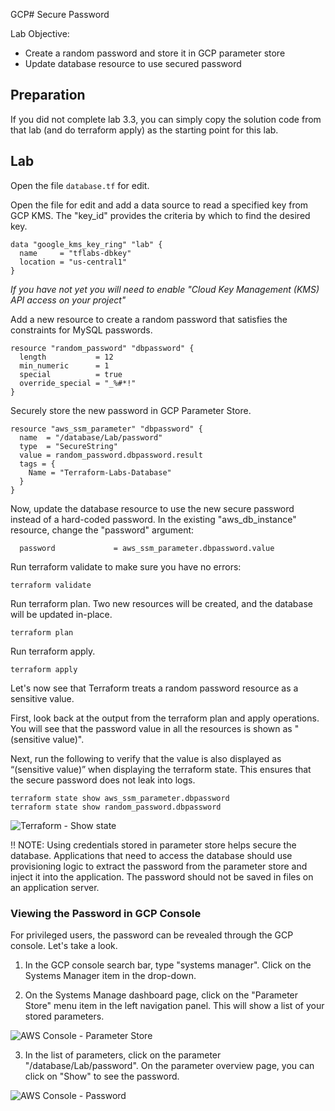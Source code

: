 GCP# Secure Password

Lab Objective:
- Create a random password and store it in GCP parameter store
- Update database resource to use secured password

## Preparation

If you did not complete lab 3.3, you can simply copy the solution code from that lab (and do terraform apply) as the starting point for this lab.

## Lab

Open the file `database.tf` for edit.

Open the file for edit and add a data source to read a specified key from GCP KMS.  The "key_id" provides the criteria by which to find the desired key.
```
data "google_kms_key_ring" "lab" {
  name     = "tflabs-dbkey"
  location = "us-central1"
}
```

*If you have not yet you will need to enable "Cloud Key Management (KMS) API access on your project"*


Add a new resource to create a random password that satisfies the constraints for MySQL passwords.
```
resource "random_password" "dbpassword" {
  length           = 12
  min_numeric      = 1
  special          = true
  override_special = "_%#*!"
}
```

Securely store the new password in GCP Parameter Store.
```
resource "aws_ssm_parameter" "dbpassword" {
  name  = "/database/Lab/password"
  type  = "SecureString"
  value = random_password.dbpassword.result
  tags = {
    Name = "Terraform-Labs-Database"
  }
}
```

Now, update the database resource to use the new secure password instead of a hard-coded password.  In the existing "aws_db_instance" resource, change the "password" argument:
```
  password             = aws_ssm_parameter.dbpassword.value

```

Run terraform validate to make sure you have no errors:
```
terraform validate
```

Run terraform plan.  Two new resources will be created, and the database will be updated in-place.
```
terraform plan
```

Run terraform apply.
```
terraform apply
```

Let's now see that Terraform treats a random password resource as a sensitive value.

First, look back at the output from the terraform plan and apply operations.  You will see that the password value in all the resources is shown as "(sensitive value)".

Next, run the following to verify that the value is also displayed as “(sensitive value)” when displaying the terraform state.  This ensures that the secure password does not leak into logs.

```
terraform state show aws_ssm_parameter.dbpassword
terraform state show random_password.dbpassword
```

![Terraform - Show state](./images/tf-state-show.png "Terraform - Show state")

:bangbang: NOTE: Using credentials stored in parameter store helps secure the database.  Applications that need to access the database should use provisioning logic to extract the password from the parameter store and inject it into the application.  The password should not be saved in files on an application server.

### Viewing the Password in GCP Console

For privileged users, the password can be revealed through the GCP console.  Let's take a look.

1. In the GCP console search bar, type "systems manager". Click on the Systems Manager item in the drop-down.

2. On the Systems Manage dashboard page, click on the "Parameter Store" menu item in the left navigation panel.  This will show a list of your stored parameters.

![AWS Console - Parameter Store](./images/aws-parameter-store.png "AWS Console - Parameter Store")

3. In the list of parameters, click on the parameter "/database/Lab/password".  On the parameter overview page, you can click on "Show" to see the password.

![AWS Console - Password](./images/aws-password.png "AWS Console - Password")
